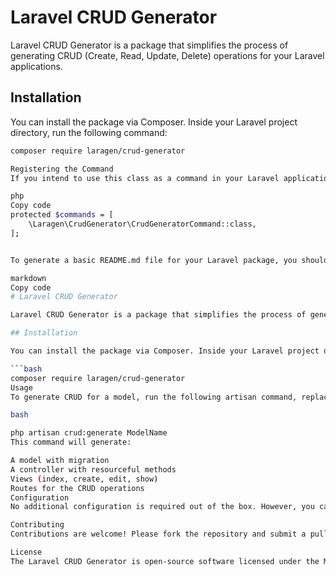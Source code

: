 # Laravel CRUD Generator

Laravel CRUD Generator is a package that simplifies the process of generating CRUD (Create, Read, Update, Delete) operations for your Laravel applications.

## Installation

You can install the package via Composer. Inside your Laravel project directory, run the following command:

```bash
composer require laragen/crud-generator

Registering the Command
If you intend to use this class as a command in your Laravel application, you would register it in your app/Console/Kernel.php file:

php
Copy code
protected $commands = [
    \Laragen\CrudGenerator\CrudGeneratorCommand::class,
];


To generate a basic README.md file for your Laravel package, you should include essential information that helps users understand what your package does, how to install and use it, and any other relevant details. Here’s a template you can use as a starting point:

markdown
Copy code
# Laravel CRUD Generator

Laravel CRUD Generator is a package that simplifies the process of generating CRUD (Create, Read, Update, Delete) operations for your Laravel applications.

## Installation

You can install the package via Composer. Inside your Laravel project directory, run the following command:

```bash
composer require laragen/crud-generator
Usage
To generate CRUD for a model, run the following artisan command, replacing ModelName with the name of your model:

bash

php artisan crud:generate ModelName
This command will generate:

A model with migration
A controller with resourceful methods
Views (index, create, edit, show)
Routes for the CRUD operations
Configuration
No additional configuration is required out of the box. However, you can customize the generated views and controllers as needed for your application. however you need to manually import the classes in the controller with resourceful methods 

Contributing
Contributions are welcome! Please fork the repository and submit a pull request with your changes.

License
The Laravel CRUD Generator is open-source software licensed under the MIT license.